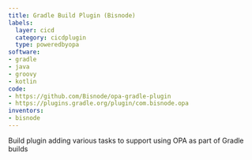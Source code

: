 ```yaml
---
title: Gradle Build Plugin (Bisnode)
labels:
  layer: cicd
  category: cicdplugin
  type: poweredbyopa
software:
- gradle
- java
- groovy
- kotlin
code:
- https://github.com/Bisnode/opa-gradle-plugin
- https://plugins.gradle.org/plugin/com.bisnode.opa
inventors:
- bisnode
---
```

Build plugin adding various tasks to support using OPA as part of Gradle builds

